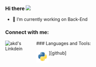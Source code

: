 ### Hi there <img src="https://raw.githubusercontent.com/MartinHeinz/MartinHeinz/master/wave.gif" width="30px">

- 🔭 I’m currently working on Back-End

### Connect with me:

<a href="https://www.linkedin.com/in/sefa-enes-karahan-39a5b8224//">
<img align="left" alt="akd's Linkdein" width="100px" src="https://img.shields.io/badge/Linkedin-0A66C2?style=for-the-badge&logo=Linkedin&logoColor=white" />
</a>
### Languages and Tools:

<img align="left" alt="Python" width="40px" src="https://raw.githubusercontent.com/github/explore/80688e429a7d4ef2fca1e82350fe8e3517d3494d/topics/python/python.png"/>][github]
